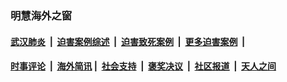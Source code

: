 
### 明慧海外之窗

####  [武汉肺炎](indexes/365.md?t=04190201) &nbsp;|&nbsp;  [迫害案例综述](indexes/328.md?t=04190201) &nbsp;|&nbsp; [迫害致死案例](indexes/277.md?t=04190201)  &nbsp;|&nbsp; [更多迫害案例](indexes/81.md?t=04190201)  &nbsp;|&nbsp; 
####  [时事评论](indexes/19.md?t=04190201) &nbsp;|&nbsp; [海外简讯](indexes/245.md?t=04190201)&nbsp;|&nbsp;  [社会支持](indexes/140.md?t=04190201) &nbsp;|&nbsp; [褒奖决议](indexes/282.md?t=04190201) &nbsp;|&nbsp; [社区报道](indexes/91.md?t=04190201)  &nbsp;|&nbsp; [天人之间](indexes/78.md?t=04190201) 

